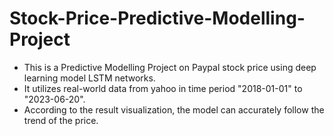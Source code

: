 # Stock-Price-Predictive-Modelling-Project
* This is a Predictive Modelling Project on Paypal stock price using deep learning model LSTM networks.
* It utilizes real-world data from yahoo in time period "2018-01-01" to "2023-06-20".
* According to the result visualization, the model can accurately follow the trend of the price.
